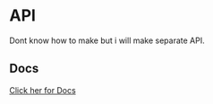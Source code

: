 # API
Dont know how to make but i will make separate API.

## Docs
[Click her for Docs](https://cyclone-bot-list.github.io/cblapi.js/)
